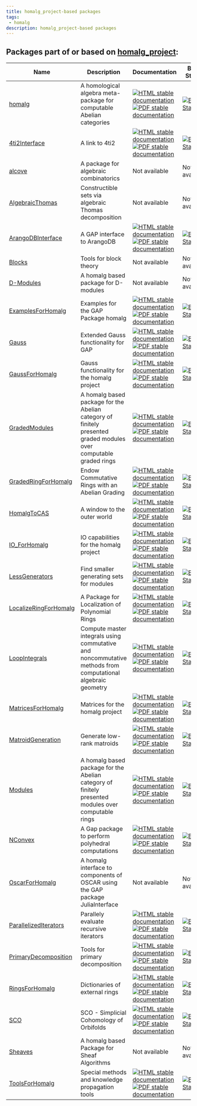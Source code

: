 ```yaml
---
title: homalg_project-based packages
tags:
 - homalg
description: homalg_project-based packages
---
```


<!-- BEGIN homalg_project USED_BY -->
## Packages part of or based on [homalg_project](https://homalg-project.github.io/prj/homalg_project):

| Name | Description | Documentation | Build Status | Code Coverage | Status |
| ---- | ----------- | ------------- | ------------ | ------------- | ------ |
| [homalg](https://homalg-project.github.io/pkg/homalg) | A homological algebra meta-package for computable Abelian categories | [![HTML stable documentation][html-homalg-img]][html-homalg-url] [![PDF stable documentation][pdf-homalg-img]][pdf-homalg-url] | [![Build Status][tests-homalg-img]][tests-homalg-url] | [![Code Coverage][codecov-homalg-img]][codecov-homalg-url] | [deposited][deposited-homalg-url] |
| [4ti2Interface](https://homalg-project.github.io/pkg/4ti2Interface) | A link to 4ti2 | [![HTML stable documentation][html-4ti2Interface-img]][html-4ti2Interface-url] [![PDF stable documentation][pdf-4ti2Interface-img]][pdf-4ti2Interface-url] | [![Build Status][tests-4ti2Interface-img]][tests-4ti2Interface-url] | [![Code Coverage][codecov-4ti2Interface-img]][codecov-4ti2Interface-url] | [deposited][deposited-4ti2Interface-url] |
| [alcove](https://homalg-project.github.io/pkg/alcove) | A package for algebraic combinatorics | Not available | Not available | Not available | dev |
| [AlgebraicThomas](https://homalg-project.github.io/pkg/AlgebraicThomas) | Constructible sets via algebraic Thomas decomposition | Not available | Not available | Not available | dev |
| [ArangoDBInterface](https://homalg-project.github.io/pkg/ArangoDBInterface) | A GAP interface to ArangoDB | [![HTML stable documentation][html-ArangoDBInterface-img]][html-ArangoDBInterface-url] [![PDF stable documentation][pdf-ArangoDBInterface-img]][pdf-ArangoDBInterface-url] | [![Build Status][tests-ArangoDBInterface-img]][tests-ArangoDBInterface-url] | [![Code Coverage][codecov-ArangoDBInterface-img]][codecov-ArangoDBInterface-url] | dev |
| [Blocks](https://homalg-project.github.io/pkg/Blocks) | Tools for block theory | Not available | Not available | Not available | dev |
| [D-Modules](https://homalg-project.github.io/pkg/D-Modules) | A homalg based package for D-modules | Not available | Not available | Not available | dev |
| [ExamplesForHomalg](https://homalg-project.github.io/pkg/ExamplesForHomalg) | Examples for the GAP Package homalg | [![HTML stable documentation][html-ExamplesForHomalg-img]][html-ExamplesForHomalg-url] [![PDF stable documentation][pdf-ExamplesForHomalg-img]][pdf-ExamplesForHomalg-url] | [![Build Status][tests-ExamplesForHomalg-img]][tests-ExamplesForHomalg-url] | [![Code Coverage][codecov-ExamplesForHomalg-img]][codecov-ExamplesForHomalg-url] | [deposited][deposited-ExamplesForHomalg-url] |
| [Gauss](https://homalg-project.github.io/pkg/Gauss) | Extended Gauss functionality for GAP | [![HTML stable documentation][html-Gauss-img]][html-Gauss-url] [![PDF stable documentation][pdf-Gauss-img]][pdf-Gauss-url] | [![Build Status][tests-Gauss-img]][tests-Gauss-url] | [![Code Coverage][codecov-Gauss-img]][codecov-Gauss-url] | [deposited][deposited-Gauss-url] |
| [GaussForHomalg](https://homalg-project.github.io/pkg/GaussForHomalg) | Gauss functionality for the homalg project | [![HTML stable documentation][html-GaussForHomalg-img]][html-GaussForHomalg-url] [![PDF stable documentation][pdf-GaussForHomalg-img]][pdf-GaussForHomalg-url] | [![Build Status][tests-GaussForHomalg-img]][tests-GaussForHomalg-url] | [![Code Coverage][codecov-GaussForHomalg-img]][codecov-GaussForHomalg-url] | [deposited][deposited-GaussForHomalg-url] |
| [GradedModules](https://homalg-project.github.io/pkg/GradedModules) | A homalg based package for the Abelian category of finitely presented graded modules over computable graded rings | [![HTML stable documentation][html-GradedModules-img]][html-GradedModules-url] [![PDF stable documentation][pdf-GradedModules-img]][pdf-GradedModules-url] | [![Build Status][tests-GradedModules-img]][tests-GradedModules-url] | [![Code Coverage][codecov-GradedModules-img]][codecov-GradedModules-url] | [deposited][deposited-GradedModules-url] |
| [GradedRingForHomalg](https://homalg-project.github.io/pkg/GradedRingForHomalg) | Endow Commutative Rings with an Abelian Grading | [![HTML stable documentation][html-GradedRingForHomalg-img]][html-GradedRingForHomalg-url] [![PDF stable documentation][pdf-GradedRingForHomalg-img]][pdf-GradedRingForHomalg-url] | [![Build Status][tests-GradedRingForHomalg-img]][tests-GradedRingForHomalg-url] | [![Code Coverage][codecov-GradedRingForHomalg-img]][codecov-GradedRingForHomalg-url] | [deposited][deposited-GradedRingForHomalg-url] |
| [HomalgToCAS](https://homalg-project.github.io/pkg/HomalgToCAS) | A window to the outer world | [![HTML stable documentation][html-HomalgToCAS-img]][html-HomalgToCAS-url] [![PDF stable documentation][pdf-HomalgToCAS-img]][pdf-HomalgToCAS-url] | [![Build Status][tests-HomalgToCAS-img]][tests-HomalgToCAS-url] | [![Code Coverage][codecov-HomalgToCAS-img]][codecov-HomalgToCAS-url] | [deposited][deposited-HomalgToCAS-url] |
| [IO_ForHomalg](https://homalg-project.github.io/pkg/IO_ForHomalg) | IO capabilities for the homalg project | [![HTML stable documentation][html-IO_ForHomalg-img]][html-IO_ForHomalg-url] [![PDF stable documentation][pdf-IO_ForHomalg-img]][pdf-IO_ForHomalg-url] | [![Build Status][tests-IO_ForHomalg-img]][tests-IO_ForHomalg-url] | [![Code Coverage][codecov-IO_ForHomalg-img]][codecov-IO_ForHomalg-url] | [deposited][deposited-IO_ForHomalg-url] |
| [LessGenerators](https://homalg-project.github.io/pkg/LessGenerators) | Find smaller generating sets for modules | [![HTML stable documentation][html-LessGenerators-img]][html-LessGenerators-url] [![PDF stable documentation][pdf-LessGenerators-img]][pdf-LessGenerators-url] | [![Build Status][tests-LessGenerators-img]][tests-LessGenerators-url] | [![Code Coverage][codecov-LessGenerators-img]][codecov-LessGenerators-url] | dev |
| [LocalizeRingForHomalg](https://homalg-project.github.io/pkg/LocalizeRingForHomalg) | A Package for Localization of Polynomial Rings | [![HTML stable documentation][html-LocalizeRingForHomalg-img]][html-LocalizeRingForHomalg-url] [![PDF stable documentation][pdf-LocalizeRingForHomalg-img]][pdf-LocalizeRingForHomalg-url] | [![Build Status][tests-LocalizeRingForHomalg-img]][tests-LocalizeRingForHomalg-url] | [![Code Coverage][codecov-LocalizeRingForHomalg-img]][codecov-LocalizeRingForHomalg-url] | [deposited][deposited-LocalizeRingForHomalg-url] |
| [LoopIntegrals](https://homalg-project.github.io/pkg/LoopIntegrals) | Compute master integrals using commutative and noncommutative methods from computational algebraic geometry | [![HTML stable documentation][html-LoopIntegrals-img]][html-LoopIntegrals-url] [![PDF stable documentation][pdf-LoopIntegrals-img]][pdf-LoopIntegrals-url] | [![Build Status][tests-LoopIntegrals-img]][tests-LoopIntegrals-url] | [![Code Coverage][codecov-LoopIntegrals-img]][codecov-LoopIntegrals-url] | dev |
| [MatricesForHomalg](https://homalg-project.github.io/pkg/MatricesForHomalg) | Matrices for the homalg project | [![HTML stable documentation][html-MatricesForHomalg-img]][html-MatricesForHomalg-url] [![PDF stable documentation][pdf-MatricesForHomalg-img]][pdf-MatricesForHomalg-url] | [![Build Status][tests-MatricesForHomalg-img]][tests-MatricesForHomalg-url] | [![Code Coverage][codecov-MatricesForHomalg-img]][codecov-MatricesForHomalg-url] | [deposited][deposited-MatricesForHomalg-url] |
| [MatroidGeneration](https://homalg-project.github.io/pkg/MatroidGeneration) | Generate low-rank matroids | [![HTML stable documentation][html-MatroidGeneration-img]][html-MatroidGeneration-url] [![PDF stable documentation][pdf-MatroidGeneration-img]][pdf-MatroidGeneration-url] | [![Build Status][tests-MatroidGeneration-img]][tests-MatroidGeneration-url] | [![Code Coverage][codecov-MatroidGeneration-img]][codecov-MatroidGeneration-url] | dev |
| [Modules](https://homalg-project.github.io/pkg/Modules) | A homalg based package for the Abelian category of finitely presented modules over computable rings | [![HTML stable documentation][html-Modules-img]][html-Modules-url] [![PDF stable documentation][pdf-Modules-img]][pdf-Modules-url] | [![Build Status][tests-Modules-img]][tests-Modules-url] | [![Code Coverage][codecov-Modules-img]][codecov-Modules-url] | [deposited][deposited-Modules-url] |
| [NConvex](https://homalg-project.github.io/pkg/NConvex) | A Gap package to perform polyhedral computations | [![HTML stable documentation][html-NConvex-img]][html-NConvex-url] [![PDF stable documentation][pdf-NConvex-img]][pdf-NConvex-url] | [![Build Status][tests-NConvex-img]][tests-NConvex-url] | [![Code Coverage][codecov-NConvex-img]][codecov-NConvex-url] | [deposited][deposited-NConvex-url] |
| [OscarForHomalg](https://homalg-project.github.io/pkg/OscarForHomalg) | A homalg interface to components of OSCAR using the GAP package JuliaInterface | Not available | Not available | Not available | dev |
| [ParallelizedIterators](https://homalg-project.github.io/pkg/ParallelizedIterators) | Parallely evaluate recursive iterators | [![HTML stable documentation][html-ParallelizedIterators-img]][html-ParallelizedIterators-url] [![PDF stable documentation][pdf-ParallelizedIterators-img]][pdf-ParallelizedIterators-url] | [![Build Status][tests-ParallelizedIterators-img]][tests-ParallelizedIterators-url] | [![Code Coverage][codecov-ParallelizedIterators-img]][codecov-ParallelizedIterators-url] | dev |
| [PrimaryDecomposition](https://homalg-project.github.io/pkg/PrimaryDecomposition) | Tools for primary decomposition | [![HTML stable documentation][html-PrimaryDecomposition-img]][html-PrimaryDecomposition-url] [![PDF stable documentation][pdf-PrimaryDecomposition-img]][pdf-PrimaryDecomposition-url] | [![Build Status][tests-PrimaryDecomposition-img]][tests-PrimaryDecomposition-url] | [![Code Coverage][codecov-PrimaryDecomposition-img]][codecov-PrimaryDecomposition-url] | dev |
| [RingsForHomalg](https://homalg-project.github.io/pkg/RingsForHomalg) | Dictionaries of external rings | [![HTML stable documentation][html-RingsForHomalg-img]][html-RingsForHomalg-url] [![PDF stable documentation][pdf-RingsForHomalg-img]][pdf-RingsForHomalg-url] | [![Build Status][tests-RingsForHomalg-img]][tests-RingsForHomalg-url] | [![Code Coverage][codecov-RingsForHomalg-img]][codecov-RingsForHomalg-url] | [deposited][deposited-RingsForHomalg-url] |
| [SCO](https://homalg-project.github.io/pkg/SCO) | SCO - Simplicial Cohomology of Orbifolds | [![HTML stable documentation][html-SCO-img]][html-SCO-url] [![PDF stable documentation][pdf-SCO-img]][pdf-SCO-url] | [![Build Status][tests-SCO-img]][tests-SCO-url] | [![Code Coverage][codecov-SCO-img]][codecov-SCO-url] | [deposited][deposited-SCO-url] |
| [Sheaves](https://homalg-project.github.io/pkg/Sheaves) | A homalg based Package for Sheaf Algorithms | Not available | Not available | Not available | dev |
| [ToolsForHomalg](https://homalg-project.github.io/pkg/ToolsForHomalg) | Special methods and knowledge propagation tools | [![HTML stable documentation][html-ToolsForHomalg-img]][html-ToolsForHomalg-url] [![PDF stable documentation][pdf-ToolsForHomalg-img]][pdf-ToolsForHomalg-url] | [![Build Status][tests-ToolsForHomalg-img]][tests-ToolsForHomalg-url] | [![Code Coverage][codecov-ToolsForHomalg-img]][codecov-ToolsForHomalg-url] | [deposited][deposited-ToolsForHomalg-url] |

[html-homalg-img]: https://img.shields.io/badge/HTML-stable-blue.svg
[html-homalg-url]: https://homalg-project.github.io/homalg_project/homalg/doc/chap0_mj.html

[pdf-homalg-img]: https://img.shields.io/badge/PDF-stable-blue.svg
[pdf-homalg-url]: https://homalg-project.github.io/homalg_project/homalg/download_pdf.html

[tests-homalg-img]: https://github.com/homalg-project/homalg_project/actions/workflows/Tests.yml/badge.svg?branch=master
[tests-homalg-url]: https://github.com/homalg-project/homalg_project/actions/workflows/Tests.yml?query=branch%3Amaster

[codecov-homalg-img]: https://codecov.io/gh/homalg-project/homalg_project/branch/master/graph/badge.svg?flag=homalg
[codecov-homalg-url]: https://codecov.io/gh/homalg-project/homalg_project/tree/master/homalg

[deposited-homalg-url]: https://www.gap-system.org/Packages/homalg.html

[html-4ti2Interface-img]: https://img.shields.io/badge/HTML-stable-blue.svg
[html-4ti2Interface-url]: https://homalg-project.github.io/homalg_project/4ti2Interface/doc/chap0_mj.html

[pdf-4ti2Interface-img]: https://img.shields.io/badge/PDF-stable-blue.svg
[pdf-4ti2Interface-url]: https://homalg-project.github.io/homalg_project/4ti2Interface/download_pdf.html

[tests-4ti2Interface-img]: https://github.com/homalg-project/homalg_project/actions/workflows/Tests.yml/badge.svg?branch=master
[tests-4ti2Interface-url]: https://github.com/homalg-project/homalg_project/actions/workflows/Tests.yml?query=branch%3Amaster

[codecov-4ti2Interface-img]: https://codecov.io/gh/homalg-project/homalg_project/branch/master/graph/badge.svg?flag=4ti2Interface
[codecov-4ti2Interface-url]: https://codecov.io/gh/homalg-project/homalg_project/tree/master/4ti2Interface

[deposited-4ti2Interface-url]: https://www.gap-system.org/Packages/4ti2interface.html

[html-ArangoDBInterface-img]: https://img.shields.io/badge/HTML-stable-blue.svg
[html-ArangoDBInterface-url]: https://homalg-project.github.io/ArangoDBInterface/doc/chap0_mj.html

[pdf-ArangoDBInterface-img]: https://img.shields.io/badge/PDF-stable-blue.svg
[pdf-ArangoDBInterface-url]: https://homalg-project.github.io/ArangoDBInterface/download_pdf.html

[tests-ArangoDBInterface-img]: https://github.com/homalg-project/ArangoDBInterface/actions/workflows/Tests.yml/badge.svg?branch=master
[tests-ArangoDBInterface-url]: https://github.com/homalg-project/ArangoDBInterface/actions/workflows/Tests.yml?query=branch%3Amaster

[codecov-ArangoDBInterface-img]: https://codecov.io/gh/homalg-project/ArangoDBInterface/branch/master/graph/badge.svg
[codecov-ArangoDBInterface-url]: https://codecov.io/gh/homalg-project/ArangoDBInterface

[html-ExamplesForHomalg-img]: https://img.shields.io/badge/HTML-stable-blue.svg
[html-ExamplesForHomalg-url]: https://homalg-project.github.io/homalg_project/ExamplesForHomalg/doc/chap0_mj.html

[pdf-ExamplesForHomalg-img]: https://img.shields.io/badge/PDF-stable-blue.svg
[pdf-ExamplesForHomalg-url]: https://homalg-project.github.io/homalg_project/ExamplesForHomalg/download_pdf.html

[tests-ExamplesForHomalg-img]: https://github.com/homalg-project/homalg_project/actions/workflows/Tests.yml/badge.svg?branch=master
[tests-ExamplesForHomalg-url]: https://github.com/homalg-project/homalg_project/actions/workflows/Tests.yml?query=branch%3Amaster

[codecov-ExamplesForHomalg-img]: https://codecov.io/gh/homalg-project/homalg_project/branch/master/graph/badge.svg?flag=ExamplesForHomalg
[codecov-ExamplesForHomalg-url]: https://codecov.io/gh/homalg-project/homalg_project/tree/master/ExamplesForHomalg

[deposited-ExamplesForHomalg-url]: https://www.gap-system.org/Packages/examplesforhomalg.html

[html-Gauss-img]: https://img.shields.io/badge/HTML-stable-blue.svg
[html-Gauss-url]: https://homalg-project.github.io/homalg_project/Gauss/doc/chap0_mj.html

[pdf-Gauss-img]: https://img.shields.io/badge/PDF-stable-blue.svg
[pdf-Gauss-url]: https://homalg-project.github.io/homalg_project/Gauss/download_pdf.html

[tests-Gauss-img]: https://github.com/homalg-project/homalg_project/actions/workflows/Tests.yml/badge.svg?branch=master
[tests-Gauss-url]: https://github.com/homalg-project/homalg_project/actions/workflows/Tests.yml?query=branch%3Amaster

[codecov-Gauss-img]: https://codecov.io/gh/homalg-project/homalg_project/branch/master/graph/badge.svg?flag=Gauss
[codecov-Gauss-url]: https://codecov.io/gh/homalg-project/homalg_project/tree/master/Gauss

[deposited-Gauss-url]: https://www.gap-system.org/Packages/gauss.html

[html-GaussForHomalg-img]: https://img.shields.io/badge/HTML-stable-blue.svg
[html-GaussForHomalg-url]: https://homalg-project.github.io/homalg_project/GaussForHomalg/doc/chap0_mj.html

[pdf-GaussForHomalg-img]: https://img.shields.io/badge/PDF-stable-blue.svg
[pdf-GaussForHomalg-url]: https://homalg-project.github.io/homalg_project/GaussForHomalg/download_pdf.html

[tests-GaussForHomalg-img]: https://github.com/homalg-project/homalg_project/actions/workflows/Tests.yml/badge.svg?branch=master
[tests-GaussForHomalg-url]: https://github.com/homalg-project/homalg_project/actions/workflows/Tests.yml?query=branch%3Amaster

[codecov-GaussForHomalg-img]: https://codecov.io/gh/homalg-project/homalg_project/branch/master/graph/badge.svg?flag=GaussForHomalg
[codecov-GaussForHomalg-url]: https://codecov.io/gh/homalg-project/homalg_project/tree/master/GaussForHomalg

[deposited-GaussForHomalg-url]: https://www.gap-system.org/Packages/gaussforhomalg.html

[html-GradedModules-img]: https://img.shields.io/badge/HTML-stable-blue.svg
[html-GradedModules-url]: https://homalg-project.github.io/homalg_project/GradedModules/doc/chap0_mj.html

[pdf-GradedModules-img]: https://img.shields.io/badge/PDF-stable-blue.svg
[pdf-GradedModules-url]: https://homalg-project.github.io/homalg_project/GradedModules/download_pdf.html

[tests-GradedModules-img]: https://github.com/homalg-project/homalg_project/actions/workflows/Tests.yml/badge.svg?branch=master
[tests-GradedModules-url]: https://github.com/homalg-project/homalg_project/actions/workflows/Tests.yml?query=branch%3Amaster

[codecov-GradedModules-img]: https://codecov.io/gh/homalg-project/homalg_project/branch/master/graph/badge.svg?flag=GradedModules
[codecov-GradedModules-url]: https://codecov.io/gh/homalg-project/homalg_project/tree/master/GradedModules

[deposited-GradedModules-url]: https://www.gap-system.org/Packages/gradedmodules.html

[html-GradedRingForHomalg-img]: https://img.shields.io/badge/HTML-stable-blue.svg
[html-GradedRingForHomalg-url]: https://homalg-project.github.io/homalg_project/GradedRingForHomalg/doc/chap0_mj.html

[pdf-GradedRingForHomalg-img]: https://img.shields.io/badge/PDF-stable-blue.svg
[pdf-GradedRingForHomalg-url]: https://homalg-project.github.io/homalg_project/GradedRingForHomalg/download_pdf.html

[tests-GradedRingForHomalg-img]: https://github.com/homalg-project/homalg_project/actions/workflows/Tests.yml/badge.svg?branch=master
[tests-GradedRingForHomalg-url]: https://github.com/homalg-project/homalg_project/actions/workflows/Tests.yml?query=branch%3Amaster

[codecov-GradedRingForHomalg-img]: https://codecov.io/gh/homalg-project/homalg_project/branch/master/graph/badge.svg?flag=GradedRingForHomalg
[codecov-GradedRingForHomalg-url]: https://codecov.io/gh/homalg-project/homalg_project/tree/master/GradedRingForHomalg

[deposited-GradedRingForHomalg-url]: https://www.gap-system.org/Packages/gradedringforhomalg.html

[html-HomalgToCAS-img]: https://img.shields.io/badge/HTML-stable-blue.svg
[html-HomalgToCAS-url]: https://homalg-project.github.io/homalg_project/HomalgToCAS/doc/chap0_mj.html

[pdf-HomalgToCAS-img]: https://img.shields.io/badge/PDF-stable-blue.svg
[pdf-HomalgToCAS-url]: https://homalg-project.github.io/homalg_project/HomalgToCAS/download_pdf.html

[tests-HomalgToCAS-img]: https://github.com/homalg-project/homalg_project/actions/workflows/Tests.yml/badge.svg?branch=master
[tests-HomalgToCAS-url]: https://github.com/homalg-project/homalg_project/actions/workflows/Tests.yml?query=branch%3Amaster

[codecov-HomalgToCAS-img]: https://codecov.io/gh/homalg-project/homalg_project/branch/master/graph/badge.svg?flag=HomalgToCAS
[codecov-HomalgToCAS-url]: https://codecov.io/gh/homalg-project/homalg_project/tree/master/HomalgToCAS

[deposited-HomalgToCAS-url]: https://www.gap-system.org/Packages/homalgtocas.html

[html-IO_ForHomalg-img]: https://img.shields.io/badge/HTML-stable-blue.svg
[html-IO_ForHomalg-url]: https://homalg-project.github.io/homalg_project/IO_ForHomalg/doc/chap0_mj.html

[pdf-IO_ForHomalg-img]: https://img.shields.io/badge/PDF-stable-blue.svg
[pdf-IO_ForHomalg-url]: https://homalg-project.github.io/homalg_project/IO_ForHomalg/download_pdf.html

[tests-IO_ForHomalg-img]: https://github.com/homalg-project/homalg_project/actions/workflows/Tests.yml/badge.svg?branch=master
[tests-IO_ForHomalg-url]: https://github.com/homalg-project/homalg_project/actions/workflows/Tests.yml?query=branch%3Amaster

[codecov-IO_ForHomalg-img]: https://codecov.io/gh/homalg-project/homalg_project/branch/master/graph/badge.svg?flag=IO_ForHomalg
[codecov-IO_ForHomalg-url]: https://codecov.io/gh/homalg-project/homalg_project/tree/master/IO_ForHomalg

[deposited-IO_ForHomalg-url]: https://www.gap-system.org/Packages/io_forhomalg.html

[html-LessGenerators-img]: https://img.shields.io/badge/HTML-stable-blue.svg
[html-LessGenerators-url]: https://homalg-project.github.io/LessGenerators/doc/chap0_mj.html

[pdf-LessGenerators-img]: https://img.shields.io/badge/PDF-stable-blue.svg
[pdf-LessGenerators-url]: https://homalg-project.github.io/LessGenerators/download_pdf.html

[tests-LessGenerators-img]: https://github.com/homalg-project/LessGenerators/actions/workflows/Tests.yml/badge.svg?branch=master
[tests-LessGenerators-url]: https://github.com/homalg-project/LessGenerators/actions/workflows/Tests.yml?query=branch%3Amaster

[codecov-LessGenerators-img]: https://codecov.io/gh/homalg-project/LessGenerators/branch/master/graph/badge.svg
[codecov-LessGenerators-url]: https://codecov.io/gh/homalg-project/LessGenerators

[html-LocalizeRingForHomalg-img]: https://img.shields.io/badge/HTML-stable-blue.svg
[html-LocalizeRingForHomalg-url]: https://homalg-project.github.io/homalg_project/LocalizeRingForHomalg/doc/chap0_mj.html

[pdf-LocalizeRingForHomalg-img]: https://img.shields.io/badge/PDF-stable-blue.svg
[pdf-LocalizeRingForHomalg-url]: https://homalg-project.github.io/homalg_project/LocalizeRingForHomalg/download_pdf.html

[tests-LocalizeRingForHomalg-img]: https://github.com/homalg-project/homalg_project/actions/workflows/Tests.yml/badge.svg?branch=master
[tests-LocalizeRingForHomalg-url]: https://github.com/homalg-project/homalg_project/actions/workflows/Tests.yml?query=branch%3Amaster

[codecov-LocalizeRingForHomalg-img]: https://codecov.io/gh/homalg-project/homalg_project/branch/master/graph/badge.svg?flag=LocalizeRingForHomalg
[codecov-LocalizeRingForHomalg-url]: https://codecov.io/gh/homalg-project/homalg_project/tree/master/LocalizeRingForHomalg

[deposited-LocalizeRingForHomalg-url]: https://www.gap-system.org/Packages/localizeringforhomalg.html

[html-LoopIntegrals-img]: https://img.shields.io/badge/HTML-stable-blue.svg
[html-LoopIntegrals-url]: https://homalg-project.github.io/LoopIntegrals/doc/chap0_mj.html

[pdf-LoopIntegrals-img]: https://img.shields.io/badge/PDF-stable-blue.svg
[pdf-LoopIntegrals-url]: https://homalg-project.github.io/LoopIntegrals/download_pdf.html

[tests-LoopIntegrals-img]: https://github.com/homalg-project/LoopIntegrals/actions/workflows/Tests.yml/badge.svg?branch=master
[tests-LoopIntegrals-url]: https://github.com/homalg-project/LoopIntegrals/actions/workflows/Tests.yml?query=branch%3Amaster

[codecov-LoopIntegrals-img]: https://codecov.io/gh/homalg-project/LoopIntegrals/branch/master/graph/badge.svg
[codecov-LoopIntegrals-url]: https://codecov.io/gh/homalg-project/LoopIntegrals

[html-MatricesForHomalg-img]: https://img.shields.io/badge/HTML-stable-blue.svg
[html-MatricesForHomalg-url]: https://homalg-project.github.io/homalg_project/MatricesForHomalg/doc/chap0_mj.html

[pdf-MatricesForHomalg-img]: https://img.shields.io/badge/PDF-stable-blue.svg
[pdf-MatricesForHomalg-url]: https://homalg-project.github.io/homalg_project/MatricesForHomalg/download_pdf.html

[tests-MatricesForHomalg-img]: https://github.com/homalg-project/homalg_project/actions/workflows/Tests.yml/badge.svg?branch=master
[tests-MatricesForHomalg-url]: https://github.com/homalg-project/homalg_project/actions/workflows/Tests.yml?query=branch%3Amaster

[codecov-MatricesForHomalg-img]: https://codecov.io/gh/homalg-project/homalg_project/branch/master/graph/badge.svg?flag=MatricesForHomalg
[codecov-MatricesForHomalg-url]: https://codecov.io/gh/homalg-project/homalg_project/tree/master/MatricesForHomalg

[deposited-MatricesForHomalg-url]: https://www.gap-system.org/Packages/matricesforhomalg.html

[html-MatroidGeneration-img]: https://img.shields.io/badge/HTML-stable-blue.svg
[html-MatroidGeneration-url]: https://homalg-project.github.io/MatroidGeneration/doc/chap0_mj.html

[pdf-MatroidGeneration-img]: https://img.shields.io/badge/PDF-stable-blue.svg
[pdf-MatroidGeneration-url]: https://homalg-project.github.io/MatroidGeneration/download_pdf.html

[tests-MatroidGeneration-img]: https://github.com/homalg-project/MatroidGeneration/actions/workflows/Tests.yml/badge.svg?branch=master
[tests-MatroidGeneration-url]: https://github.com/homalg-project/MatroidGeneration/actions/workflows/Tests.yml?query=branch%3Amaster

[codecov-MatroidGeneration-img]: https://codecov.io/gh/homalg-project/MatroidGeneration/branch/master/graph/badge.svg
[codecov-MatroidGeneration-url]: https://codecov.io/gh/homalg-project/MatroidGeneration

[html-Modules-img]: https://img.shields.io/badge/HTML-stable-blue.svg
[html-Modules-url]: https://homalg-project.github.io/homalg_project/Modules/doc/chap0_mj.html

[pdf-Modules-img]: https://img.shields.io/badge/PDF-stable-blue.svg
[pdf-Modules-url]: https://homalg-project.github.io/homalg_project/Modules/download_pdf.html

[tests-Modules-img]: https://github.com/homalg-project/homalg_project/actions/workflows/Tests.yml/badge.svg?branch=master
[tests-Modules-url]: https://github.com/homalg-project/homalg_project/actions/workflows/Tests.yml?query=branch%3Amaster

[codecov-Modules-img]: https://codecov.io/gh/homalg-project/homalg_project/branch/master/graph/badge.svg?flag=Modules
[codecov-Modules-url]: https://codecov.io/gh/homalg-project/homalg_project/tree/master/Modules

[deposited-Modules-url]: https://www.gap-system.org/Packages/modules.html

[html-NConvex-img]: https://img.shields.io/badge/HTML-stable-blue.svg
[html-NConvex-url]: https://homalg-project.github.io/NConvex/doc/chap0_mj.html

[pdf-NConvex-img]: https://img.shields.io/badge/PDF-stable-blue.svg
[pdf-NConvex-url]: https://homalg-project.github.io/NConvex/download_pdf.html

[tests-NConvex-img]: https://github.com/homalg-project/NConvex/actions/workflows/Tests.yml/badge.svg?branch=master
[tests-NConvex-url]: https://github.com/homalg-project/NConvex/actions/workflows/Tests.yml?query=branch%3Amaster

[codecov-NConvex-img]: https://codecov.io/gh/homalg-project/NConvex/branch/master/graph/badge.svg
[codecov-NConvex-url]: https://codecov.io/gh/homalg-project/NConvex

[deposited-NConvex-url]: https://www.gap-system.org/Packages/nconvex.html

[html-ParallelizedIterators-img]: https://img.shields.io/badge/HTML-stable-blue.svg
[html-ParallelizedIterators-url]: https://homalg-project.github.io/ParallelizedIterators/doc/chap0_mj.html

[pdf-ParallelizedIterators-img]: https://img.shields.io/badge/PDF-stable-blue.svg
[pdf-ParallelizedIterators-url]: https://homalg-project.github.io/ParallelizedIterators/download_pdf.html

[tests-ParallelizedIterators-img]: https://github.com/homalg-project/ParallelizedIterators/actions/workflows/Tests.yml/badge.svg?branch=master
[tests-ParallelizedIterators-url]: https://github.com/homalg-project/ParallelizedIterators/actions/workflows/Tests.yml?query=branch%3Amaster

[codecov-ParallelizedIterators-img]: https://codecov.io/gh/homalg-project/ParallelizedIterators/branch/master/graph/badge.svg
[codecov-ParallelizedIterators-url]: https://codecov.io/gh/homalg-project/ParallelizedIterators

[html-PrimaryDecomposition-img]: https://img.shields.io/badge/HTML-stable-blue.svg
[html-PrimaryDecomposition-url]: https://homalg-project.github.io/PrimaryDecomposition/doc/chap0_mj.html

[pdf-PrimaryDecomposition-img]: https://img.shields.io/badge/PDF-stable-blue.svg
[pdf-PrimaryDecomposition-url]: https://homalg-project.github.io/PrimaryDecomposition/download_pdf.html

[tests-PrimaryDecomposition-img]: https://github.com/homalg-project/PrimaryDecomposition/actions/workflows/Tests.yml/badge.svg?branch=master
[tests-PrimaryDecomposition-url]: https://github.com/homalg-project/PrimaryDecomposition/actions/workflows/Tests.yml?query=branch%3Amaster

[codecov-PrimaryDecomposition-img]: https://codecov.io/gh/homalg-project/PrimaryDecomposition/branch/master/graph/badge.svg
[codecov-PrimaryDecomposition-url]: https://codecov.io/gh/homalg-project/PrimaryDecomposition

[html-RingsForHomalg-img]: https://img.shields.io/badge/HTML-stable-blue.svg
[html-RingsForHomalg-url]: https://homalg-project.github.io/homalg_project/RingsForHomalg/doc/chap0_mj.html

[pdf-RingsForHomalg-img]: https://img.shields.io/badge/PDF-stable-blue.svg
[pdf-RingsForHomalg-url]: https://homalg-project.github.io/homalg_project/RingsForHomalg/download_pdf.html

[tests-RingsForHomalg-img]: https://github.com/homalg-project/homalg_project/actions/workflows/Tests.yml/badge.svg?branch=master
[tests-RingsForHomalg-url]: https://github.com/homalg-project/homalg_project/actions/workflows/Tests.yml?query=branch%3Amaster

[codecov-RingsForHomalg-img]: https://codecov.io/gh/homalg-project/homalg_project/branch/master/graph/badge.svg?flag=RingsForHomalg
[codecov-RingsForHomalg-url]: https://codecov.io/gh/homalg-project/homalg_project/tree/master/RingsForHomalg

[deposited-RingsForHomalg-url]: https://www.gap-system.org/Packages/ringsforhomalg.html

[html-SCO-img]: https://img.shields.io/badge/HTML-stable-blue.svg
[html-SCO-url]: https://homalg-project.github.io/homalg_project/SCO/doc/chap0_mj.html

[pdf-SCO-img]: https://img.shields.io/badge/PDF-stable-blue.svg
[pdf-SCO-url]: https://homalg-project.github.io/homalg_project/SCO/download_pdf.html

[tests-SCO-img]: https://github.com/homalg-project/homalg_project/actions/workflows/Tests.yml/badge.svg?branch=master
[tests-SCO-url]: https://github.com/homalg-project/homalg_project/actions/workflows/Tests.yml?query=branch%3Amaster

[codecov-SCO-img]: https://codecov.io/gh/homalg-project/homalg_project/branch/master/graph/badge.svg?flag=SCO
[codecov-SCO-url]: https://codecov.io/gh/homalg-project/homalg_project/tree/master/SCO

[deposited-SCO-url]: https://www.gap-system.org/Packages/sco.html

[html-ToolsForHomalg-img]: https://img.shields.io/badge/HTML-stable-blue.svg
[html-ToolsForHomalg-url]: https://homalg-project.github.io/homalg_project/ToolsForHomalg/doc/chap0_mj.html

[pdf-ToolsForHomalg-img]: https://img.shields.io/badge/PDF-stable-blue.svg
[pdf-ToolsForHomalg-url]: https://homalg-project.github.io/homalg_project/ToolsForHomalg/download_pdf.html

[tests-ToolsForHomalg-img]: https://github.com/homalg-project/homalg_project/actions/workflows/Tests.yml/badge.svg?branch=master
[tests-ToolsForHomalg-url]: https://github.com/homalg-project/homalg_project/actions/workflows/Tests.yml?query=branch%3Amaster

[codecov-ToolsForHomalg-img]: https://codecov.io/gh/homalg-project/homalg_project/branch/master/graph/badge.svg?flag=ToolsForHomalg
[codecov-ToolsForHomalg-url]: https://codecov.io/gh/homalg-project/homalg_project/tree/master/ToolsForHomalg

[deposited-ToolsForHomalg-url]: https://www.gap-system.org/Packages/toolsforhomalg.html

<!-- END homalg_project USED_BY -->
